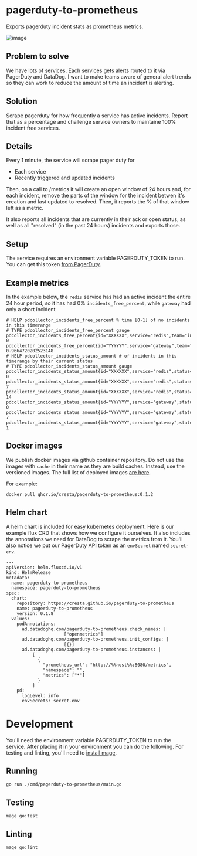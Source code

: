 # pagerduty-to-prometheus

Exports pagerduty incident stats as prometheus metrics.

![image](https://user-images.githubusercontent.com/20358/120691401-45613a80-c45b-11eb-90a0-e0bb5d8b7175.png)

## Problem to solve

We have lots of services.  Each services gets alerts routed to it via PagerDuty
and DataDog.  I want to make teams aware of general alert trends so they can work
to reduce the amount of time an incident is alerting.

## Solution

Scrape pagerduty for how frequently a service has active incidents.  Report that
as a percentage and challenge service owners to maintaine 100% incident free
services.

## Details

Every 1 minute, the service will scrape pager duty for
* Each service
* Recently triggered and updated incidents

Then, on a call to /metrics it will create an open window of 24 hours
and, for each incident, remove the parts of the window for the
incident betwen it's creation and last updated to resolved.  Then, it
reports the % of that window left as a metric.

It also reports all incidents that are currently in their ack or open
status, as well as all "resolved" (in the past 24 hours) incidents and
exports those.

## Setup

The service requires an environment variable PAGERDUTY_TOKEN to run.  You can
get this token [from PagerDuty](https://developer.pagerduty.com/docs/rest-api-v2/authentication/).


## Example metrics

In the example below, the `redis` service has had an active incident the entire 24 hour period, so it
has had 0% `incidents_free_percent`, while `gateway` had only a short incident

```
# HELP pdcollector_incidents_free_percent % time [0-1] of no incidents in this timerange
# TYPE pdcollector_incidents_free_percent gauge
pdcollector_incidents_free_percent{id="XXXXXX",service="redis",team="infra",timerange="24h0m0s"} 0
pdcollector_incidents_free_percent{id="YYYYYY",service="gateway",team="frontend",timerange="24h0m0s"} 0.9664720202523148
# HELP pdcollector_incidents_status_amount # of incidents in this timerange by their current status
# TYPE pdcollector_incidents_status_amount gauge
pdcollector_incidents_status_amount{id="XXXXXX",service="redis",status="acknowledged",team="infra",timerange="24h0m0s"} 0
pdcollector_incidents_status_amount{id="XXXXXX",service="redis",status="resolved",team="infra",timerange="24h0m0s"} 7
pdcollector_incidents_status_amount{id="XXXXXX",service="redis",status="triggered",team="infra",timerange="24h0m0s"} 14
pdcollector_incidents_status_amount{id="YYYYYY",service="gateway",status="acknowledged",team="frontend",timerange="24h0m0s"} 0
pdcollector_incidents_status_amount{id="YYYYYY",service="gateway",status="resolved",team="frontend",timerange="24h0m0s"} 7
pdcollector_incidents_status_amount{id="YYYYYY",service="gateway",status="triggered",team="frontend",timerange="24h0m0s"} 1
```

## Docker images

We publish docker images via github container repository.  Do not use the images
with `cache` in their name as they are build caches.  Instead, use the versioned images.
The full list of deployed images [are here](https://github.com/orgs/cresta/packages/container/package/pagerduty-to-prometheus).

For example:
```
docker pull ghcr.io/cresta/pagerduty-to-prometheus:0.1.2
```

## Helm chart

A helm chart is included for easy kubernetes deployment.  Here is our example
flux CRD that shows how we configure it ourselves.  It also includes the annotations
we need for DataDog to scrape the metrics from it.  You'll also notice we put
our PagerDuty API token as an `envSecret` named `secret-env`.

```
---
apiVersion: helm.fluxcd.io/v1
kind: HelmRelease
metadata:
  name: pagerduty-to-prometheus
  namespace: pagerduty-to-prometheus
spec:
  chart:
    repository: https://cresta.github.io/pagerduty-to-prometheus
    name: pagerduty-to-prometheus
    version: 0.1.8
  values:
    podAnnotations:
      ad.datadoghq.com/pagerduty-to-prometheus.check_names: |
                      ["openmetrics"]
      ad.datadoghq.com/pagerduty-to-prometheus.init_configs: |
                      [{}]
      ad.datadoghq.com/pagerduty-to-prometheus.instances: |
          [
            {
              "prometheus_url": "http://%%host%%:8080/metrics",
              "namespace": "",
              "metrics": ["*"]
            }
          ]
    pd:
      logLevel: info
      envSecrets: secret-env
```

# Development

You'll need the environment variable PAGERDUTY_TOKEN to run the service.  After
placing it in your environment you can do the following.  For testing and
linting, you'll need to [install mage](https://magefile.org/).

## Running

```
go run ./cmd/pagerduty-to-prometheus/main.go
```

## Testing

```
mage go:test
```

## Linting

```
mage go:lint
```
